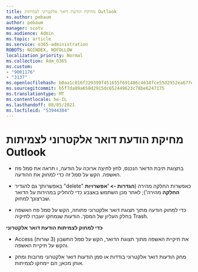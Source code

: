 ```yaml
---
title: מחיקת הודעת דואר אלקטרוני לצמיתות Outlook
ms.author: pebaum
author: pebaum
manager: scotv
ms.audience: Admin
ms.topic: article
ms.service: o365-administration
ROBOTS: NOINDEX, NOFOLLOW
localization_priority: Normal
ms.collection: Adm_O365
ms.custom:
- "9001176"
- "3137"
ms.openlocfilehash: b0aa1c016f229399f451655f691486c4618fce55d2952ea677edb902349dd270
ms.sourcegitcommit: b5f7da89a650d2915dc652449623c78be6247175
ms.translationtype: MT
ms.contentlocale: he-IL
ms.lasthandoff: 08/05/2021
ms.locfileid: "53944384"
---
```

# <a name="permanently-delete-an-email-in-outlook"></a>מחיקת הודעת דואר אלקטרוני לצמיתות Outlook

- בתצוגת תיבת הדואר הנכנס, לחץ לחיצה ארוכה על הודעה, ו תראה את סמל פח האשפה. הקש על סמל זה כדי למחוק את ההודעה.

- באפשרותך גם להגדיר "delete" כאפשרות החלקה מהירה (**הגדרות -> 'אפשרויות החלקה** מהירה'); לאחר מכן השתמש באצבע כדי להחליק במהירות על הדואר שברצונך למחוק. 

- כדי למחוק הודעה מתוך תצוגת דואר אלקטרוני פתוחה, הקש על סמל פח האשפה בחלק העליון של המסך. הודעות שנמחקו יועברו לתיקיה Trash. 

**כדי למחוק לצמיתות הודעת דואר אלקטרוני**

- Access את תיקיית האשפה מתוך תצוגת הדואר, הקש על סמל החשבון (3 שורות) והקש על תיקיית האשפה.

- מחק הודעות דואר אלקטרוני בודדות או סמן הודעות דואר אלקטרוני מרובות ומחק אותן מכאן; הם יימחקו לצמיתות.